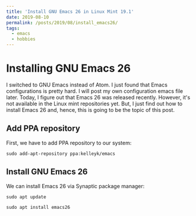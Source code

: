 ```yaml
---
title: 'Install GNU Emacs 26 in Linux Mint 19.1'
date: 2019-08-10
permalink: /posts/2019/08/install_emacs26/
tags:
  - emacs
  - hobbies
---
```


Installing GNU Emacs 26 
======
I switched to GNU Emacs instead of Atom. I just found that Emacs configurations is pretty hard. 
I will post my own configuration emacs file later. Today, I figure out that Emacs 26 was released recently. 
However, it's not available in the Linux mint repositories yet. But, I just find out how to install Emacs 26 and, hence, 
this is going to be the topic of this post.

Add PPA repository
------
First, we have to add PPA repository to our system:
<p>
 <code>sudo add-apt-repository ppa:kelleyk/emacs</code> 
</p>

Install GNU Emacs 26
------
We can install Emacs 26  via Synaptic package manager:

<p>
<code>sudo apt update</code>
</p>

<p>
<code>sudo apt install emacs26</code>
</p>
